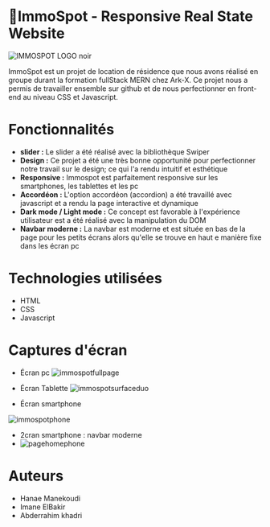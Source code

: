 

# 🏡ImmoSpot - Responsive Real State Website
![IMMOSPOT LOGO noir](https://github.com/abde109/immoSpot/assets/126266227/eba4f0d3-1e38-4eeb-bf55-c220263fd51d)

ImmoSpot est un projet de location de résidence que nous avons réalisé en groupe durant la formation fullStack MERN chez Ark-X. Ce projet nous a permis de travailler ensemble sur github et de nous perfectionner en front-end au niveau CSS et Javascript.

# Fonctionnalités
- **slider :** Le slider a été réalisé avec la bibliothèque Swiper
- **Design :** Ce projet a été une très bonne opportunité pour perfectionner notre travail sur le design; ce qui l'a rendu intuitif et esthétique
- **Responsive :** Immospot est parfaitement responsive sur les smartphones, les tablettes et les pc
- **Accordéon :** L'option accordéon (accordion) a été travaillé avec javascript et a rendu la page interactive et dynamique
- **Dark mode / Light mode :** Ce concept est favorable à l'expérience utilisateur est a été réalisé avec la manipulation du DOM
- **Navbar moderne :** La navbar est moderne et est située en bas de la page pour les petits écrans alors qu'elle se trouve en haut e manière fixe dans les écran pc

# Technologies utilisées
- HTML
- CSS
- Javascript

# Captures d'écran
- Écran pc ![immospotfullpage](https://github.com/abde109/immoSpot/assets/126266227/254affd5-ba0c-4ea8-a3ab-64019d6bae4c)

- Écran Tablette ![immospotsurfaceduo](https://github.com/abde109/immoSpot/assets/126266227/fee59fb0-c368-4247-a346-c5c4536d2886)

- Écran smartphone

![immospotphone](https://github.com/abde109/immoSpot/assets/126266227/570e6218-6a89-4ff2-934b-cfa1b84c6bbe)

- 2cran smartphone : navbar moderne
- 
  ![pagehomephone](https://github.com/abde109/immoSpot/assets/126266227/85b630e7-9d0b-49dc-a7c8-8f136a1fb3a0)

# Auteurs
- Hanae Manekoudi
- Imane ElBakir
- Abderrahim khadri
